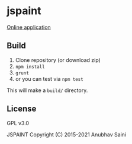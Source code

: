 # jspaint

[Online application](https://iamanubhavsaini.github.io/jspaint/index.html)

## Build

1. Clone repository (or download zip)
2. `npm install`
3. `grunt`
4. or you can test via `npm test`

This will make a `build/` directory.

License
---

GPL v3.0

JSPAINT Copyright (C) 2015-2021 Anubhav Saini
